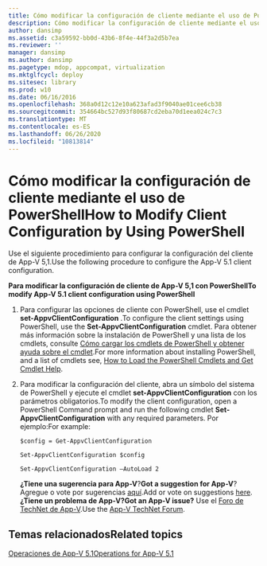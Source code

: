 ```yaml
---
title: Cómo modificar la configuración de cliente mediante el uso de PowerShell
description: Cómo modificar la configuración de cliente mediante el uso de PowerShell
author: dansimp
ms.assetid: c3a59592-bb0d-43b6-8f4e-44f3a2d5b7ea
ms.reviewer: ''
manager: dansimp
ms.author: dansimp
ms.pagetype: mdop, appcompat, virtualization
ms.mktglfcycl: deploy
ms.sitesec: library
ms.prod: w10
ms.date: 06/16/2016
ms.openlocfilehash: 368a0d12c12e10a623afad3f9040ae01cee6cb38
ms.sourcegitcommit: 354664bc527d93f80687cd2eba70d1eea024c7c3
ms.translationtype: MT
ms.contentlocale: es-ES
ms.lasthandoff: 06/26/2020
ms.locfileid: "10813814"
---
```

# <span data-ttu-id="ffbda-103">Cómo modificar la configuración de cliente mediante el uso de PowerShell</span><span class="sxs-lookup"><span data-stu-id="ffbda-103">How to Modify Client Configuration by Using PowerShell</span></span>


<span data-ttu-id="ffbda-104">Use el siguiente procedimiento para configurar la configuración del cliente de App-V 5,1.</span><span class="sxs-lookup"><span data-stu-id="ffbda-104">Use the following procedure to configure the App-V 5.1 client configuration.</span></span>

**<span data-ttu-id="ffbda-105">Para modificar la configuración de cliente de App-V 5,1 con PowerShell</span><span class="sxs-lookup"><span data-stu-id="ffbda-105">To modify App-V 5.1 client configuration using PowerShell</span></span>**

1.  <span data-ttu-id="ffbda-106">Para configurar las opciones de cliente con PowerShell, use el cmdlet **set-AppvClientConfiguration** .</span><span class="sxs-lookup"><span data-stu-id="ffbda-106">To configure the client settings using PowerShell, use the **Set-AppvClientConfiguration** cmdlet.</span></span> <span data-ttu-id="ffbda-107">Para obtener más información sobre la instalación de PowerShell y una lista de los cmdlets, consulte [Cómo cargar los cmdlets de PowerShell y obtener ayuda sobre el cmdlet](how-to-load-the-powershell-cmdlets-and-get-cmdlet-help-51.md).</span><span class="sxs-lookup"><span data-stu-id="ffbda-107">For more information about installing PowerShell, and a list of cmdlets see, [How to Load the PowerShell Cmdlets and Get Cmdlet Help](how-to-load-the-powershell-cmdlets-and-get-cmdlet-help-51.md).</span></span>

2.  <span data-ttu-id="ffbda-108">Para modificar la configuración del cliente, abra un símbolo del sistema de PowerShell y ejecute el cmdlet **set-AppvClientConfiguration** con los parámetros obligatorios.</span><span class="sxs-lookup"><span data-stu-id="ffbda-108">To modify the client configuration, open a PowerShell Command prompt and run the following cmdlet **Set-AppvClientConfiguration** with any required parameters.</span></span> <span data-ttu-id="ffbda-109">Por ejemplo:</span><span class="sxs-lookup"><span data-stu-id="ffbda-109">For example:</span></span>

    `$config = Get-AppvClientConfiguration`

    `Set-AppvClientConfiguration $config`

    `Set-AppvClientConfiguration –AutoLoad 2`

    <span data-ttu-id="ffbda-110">**¿Tiene una sugerencia para App-V**?</span><span class="sxs-lookup"><span data-stu-id="ffbda-110">**Got a suggestion for App-V**?</span></span> <span data-ttu-id="ffbda-111">Agregue o vote por sugerencias [aquí](http://appv.uservoice.com/forums/280448-microsoft-application-virtualization).</span><span class="sxs-lookup"><span data-stu-id="ffbda-111">Add or vote on suggestions [here](http://appv.uservoice.com/forums/280448-microsoft-application-virtualization).</span></span> **<span data-ttu-id="ffbda-112">¿Tiene un problema de App-V?</span><span class="sxs-lookup"><span data-stu-id="ffbda-112">Got an App-V issue?</span></span>** <span data-ttu-id="ffbda-113">Use el [Foro de TechNet de App-V](https://social.technet.microsoft.com/Forums/home?forum=mdopappv).</span><span class="sxs-lookup"><span data-stu-id="ffbda-113">Use the [App-V TechNet Forum](https://social.technet.microsoft.com/Forums/home?forum=mdopappv).</span></span>

## <span data-ttu-id="ffbda-114">Temas relacionados</span><span class="sxs-lookup"><span data-stu-id="ffbda-114">Related topics</span></span>


[<span data-ttu-id="ffbda-115">Operaciones de App-V 5.1</span><span class="sxs-lookup"><span data-stu-id="ffbda-115">Operations for App-V 5.1</span></span>](operations-for-app-v-51.md)

 

 





